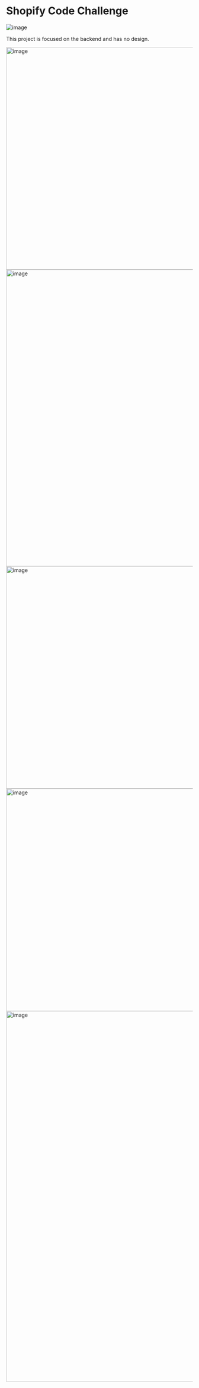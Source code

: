 # Shopify Code Challenge
![image](https://user-images.githubusercontent.com/24925361/172901050-b9b956ae-bd81-4386-b4ad-49c1b3e076f7.png)

This project is focused on the backend and has no design.

<img width="600" alt="image" src="https://user-images.githubusercontent.com/24925361/172900274-86a0b255-c5dc-4e9a-b2ba-bb183cd1a1c5.png">
<img width="800" alt="image" src="https://user-images.githubusercontent.com/24925361/172900329-b9648750-e653-40f3-bf65-1d0f27a6b15c.png">
<img width="600" alt="image" src="https://user-images.githubusercontent.com/24925361/172900351-99a68c58-41c8-4ed5-af4a-d87fded5dc29.png">
<img width="600" alt="image" src="https://user-images.githubusercontent.com/24925361/172900407-e5f14a71-1b80-4c0a-8d74-74999450c439.png">
<img width="1000" alt="image" src="https://user-images.githubusercontent.com/24925361/172900540-d606b2de-a0b8-4ee5-993d-67edfa1ea948.png">
